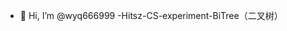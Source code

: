 - 👋 Hi, I’m @wyq666999
-Hitsz-CS-experiment-BiTree（二叉树）

<!---
wyq666999/wyq666999 is a ✨ special ✨ repository because its `README.md` (this file) appears on your GitHub profile.
You can click the Preview link to take a look at your changes.
--->

